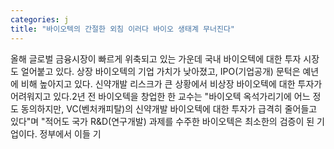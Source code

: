 ```yaml
---
categories: j
title: "바이오텍의 간절한 외침 이러다 바이오 생태계 무너진다"
---
```

올해 글로벌 금융시장이 빠르게 위축되고 있는 가운데 국내 바이오텍에 대한 투자 시장도 얼어붙고 있다. 상장 바이오텍의 기업 가치가 낮아졌고, IPO(기업공개) 문턱은 예년에 비해 높아지고 있다. 신약개발 리스크가 큰 상황에서 비상장 바이오텍에 대한 투자가 어려워지고 있다.2년 전 바이오텍을 창업한 한 교수는 "바이오텍 옥석가리기에 어느 정도 동의하지만, VC(벤처캐피탈)의 신약개발 바이오텍에 대한 투자가 급격히 줄어들고 있다"며 "적어도 국가 R&D(연구개발) 과제를 수주한 바이오텍은 최소한의 검증이 된 기업이다. 정부에서 이들 기